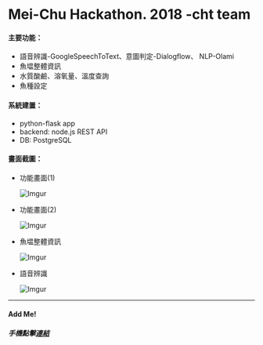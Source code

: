 # Mei-Chu Hackathon. 2018 -cht team

#### 主要功能：
* 語音辨識-GoogleSpeechToText、意圖判定-Dialogflow、 NLP-Olami
* 魚塭整體資訊
* 水質酸鹼、溶氧量、溫度查詢
* 魚種設定

#### 系統建置：
* python-flask app
* backend: node.js REST API 
* DB: PostgreSQL


#### 畫面截圖：

* 功能畫面(1)

    ![Imgur](https://i.imgur.com/gbyPjuL.jpg?1)



* 功能畫面(2)

    ![Imgur](https://i.imgur.com/68BLYGp.jpg?1)



* 魚塭整體資訊

    ![Imgur](https://i.imgur.com/Y5htjDQ.png?1)



* 語音辨識

    ![Imgur](https://i.imgur.com/Y5htjDQ.png?1)


---
#### Add Me!
##### 手機點擊[連結](https://line.me/R/ti/p/%40dih9899p)